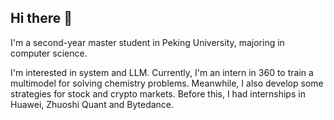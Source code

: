 ## Hi there 👋

I'm a second-year master student in Peking University, majoring in computer science.

I'm interested in system and LLM. Currently, I'm an intern in 360 to train a multimodel for solving chemistry problems. Meanwhile, I also develop some strategies for stock and crypto markets. Before this, I had internships in Huawei, Zhuoshi Quant and Bytedance.
